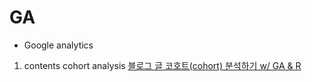 # GA

- Google analytics

1. contents cohort analysis 
[블로그 글 코호트(cohort) 분석하기 w/ GA & R](http://khg423.dothome.co.kr/index.php/2018/02/11/%EB%B8%94%EB%A1%9C%EA%B7%B8-%EA%B8%80-%EC%BD%94%ED%98%B8%ED%8A%B8cohort-%EB%B6%84%EC%84%9D%ED%95%98%EA%B8%B0-w-ga-r/)
